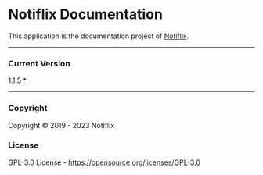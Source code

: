 # Notiflix Documentation

This application is the documentation project of [Notiflix](https://github.com/notiflix/Notiflix "Notiflix").

---------

### Current Version

1.1.5 [*](https://github.com/notiflix/notiflix.github.io/blob/main/CHANGELOG.md "CHANGELOG")


---------

### Copyright
Copyright &copy; 2019 - 2023 Notiflix

### License
GPL-3.0 License - https://opensource.org/licenses/GPL-3.0
